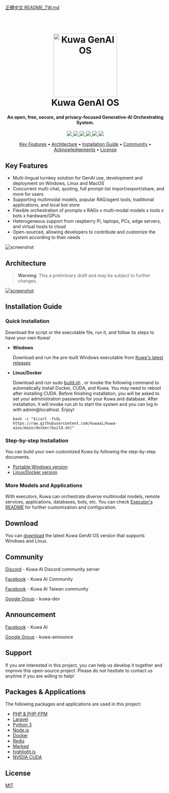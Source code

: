 [正體中文 README_TW.md](./README_TW.md)

<h1 align="center">
  <br>
  <a href="https://kuwaai.org/">
  <img src="./src/multi-chat/public/images/kuwa.png" alt="Kuwa GenAI OS" width="200"></a>
  <br>
  Kuwa GenAI OS
  <br>
</h1>

<h4 align="center">An open, free, secure, and privacy-focused Generative-AI Orchestrating System.</h4>

<p align="center">
  <a href="http://makeapullrequest.com">
    <img src="https://img.shields.io/badge/PRs-welcome-brightgreen.svg?logo=github&logoColor=white">
  </a>
  <a href="https://laravel.com/docs/10.x/releases">
    <img src="https://img.shields.io/badge/maintained%20with-Laravel-cc00ff.svg?logo=laravel&logoColor=white">
  </a>
  <a href="https://discord.gg/Gu7zPavEmN">
    <img src="https://img.shields.io/badge/discord-active-blue?logo=discord&logoColor=white">
  </a>
  <a href="#">
    <img src="https://img.shields.io/github/v/release/kuwaai/kuwa-aios">
  </a>
  <!--<a href="#">
    <img src="https://img.shields.io/github/downloads/kuwaai/kuwa-aios/total">
  </a>-->
  <a href="#">
    <img src="https://img.shields.io/github/license/kuwaai/kuwa-aios">
  </a>
  <a href="#">
    <img src="https://img.shields.io/github/stars/kuwaai">
  </a>
</p>

<p align="center">
  <a href="#key-features">Key Features</a> •
  <a href="#architecture">Architecture</a> •
  <a href="#installation-guide">Installation Guide</a> •
  <a href="#community">Community</a> •
  <a href="#acknowledgements">Acknowledgements</a> •
  <a href="#license">License</a>
</p>

## Key Features
* Multi-lingual turnkey solution for GenAI use, development and deployment on Windows, Linux and MacOS
* Concurrent multi-chat, quoting, full prompt-list import/export/share, and more for users
* Supporting multimodal models, popular RAG/agent tools, traditional applications, and local bot store  
* Flexible orchestration of prompts x RAGs x multi-modal models x tools x bots x hardware/GPUs
* Heterogeneous support from raspberry Pi, laptops, PCs, edge servers, and virtual hosts to cloud
* Open-sourced, allowing developers to contribute and customize the system according to their needs

![screenshot](./src/multi-chat/public/images/demo.gif)

## Architecture
> **Warning**: This a preliminary draft and may be subject to further changes.

[![screenshot](./src/multi-chat/public/images/architecture.svg)](https://kuwaai.org/os/Intro)

## Installation Guide
### Quick Installation
Download the script or the executable file, run it, and follow its steps to have your own Kuwa!
* **Windows**

  Download and run the pre-built Windows executable from [Kuwa's latest releases](https://github.com/kuwaai/kuwa-aios/releases)

* **Linux/Docker**

  Download and run sudo [build.sh](./docker/build.sh) , or invoke the following command to automatically install Docker, CUDA, and Kuwa. You may need to reboot after installing CUDA. Before finishing installation, you will be asked to set your administration passwords for your Kuwa and database. After installation, it will invoke run.sh to start the system and you can log in with admin@localhost. Enjoy!
  ```
  bash -c "$(curl -fsSL https://raw.githubusercontent.com/kuwaai/kuwa-aios/main/docker/build.sh)"
  ```
###  Step-by-step Installation
You can build your own customized Kuwa by following the step-by-step documents.
* [Portable Windows version](./windows/README.md)
* [Linux/Docker version](./docker/README.md)
### More Models and Applications
With executors, Kuwa can orchestrate diverse multimodal models, remote services, applications, databases, bots, etc. You can check [Executor's README](./src/executor/README.md) for further customization and configuration.

## Download

You can [download](https://github.com/kuwaai/kuwa-aios/releases) the latest Kuwa GenAI OS version that supports Windows and Linux.

## Community

[Discord](https://discord.gg/4HxYAkvdu5) - Kuwa AI Discord community server

[Facebook](https://www.facebook.com/groups/g.kuwaai.org) - Kuwa AI Community

[Facebook](https://www.facebook.com/groups/g.kuwaai.tw) - Kuwa AI Taiwan community

[Google Group](https://groups.google.com/g/kuwa-dev) - kuwa-dev

## Announcement

[Facebook](https://www.facebook.com/kuwaai) - Kuwa AI

[Google Group](https://groups.google.com/g/kuwa-announce) - kuwa-announce

## Support

If you are interested in this project, you can help us develop it together and improve this open-source project. Please do not hesitate to contact us anytime if you are willing to help!

## Packages & Applications

The following packages and applications are used in this project:

- [PHP & PHP-FPM](https://www.php.net/)
- [Laravel](https://laravel.com/)
- [Python 3](https://www.python.org/)
- [Node.js](https://nodejs.org/)
- [Docker](https://www.docker.com/)
- [Redis](https://redis.io/)
- [Marked](https://github.com/chjj/marked)
- [highlight.js](https://highlightjs.org/)
- [NVIDIA CUDA](https://developer.nvidia.com/cuda-toolkit)

## License
[MIT](./LICENSE)
